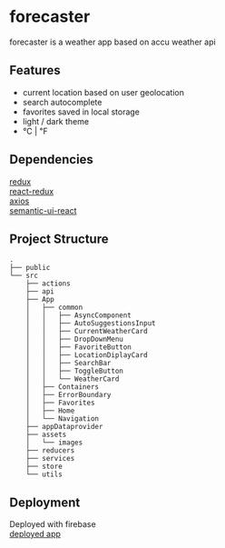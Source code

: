 # forecaster
forecaster is a weather app based on accu weather api

## Features
* current location based on user geolocation 
* search autocomplete
* favorites saved in local storage
* light / dark theme  
* &#8451; | &#8457;

## Dependencies
[redux](https://redux.js.org/)  
[react-redux](https://github.com/reduxjs/react-redux)  
[axios](https://github.com/axios/axios)  
[semantic-ui-react](https://github.com/Semantic-Org/Semantic-UI-React#readme)

## Project Structure
```
.
├── public
└── src
    ├── actions
    ├── api
    ├── App
    │   ├── common
    │   │   ├── AsyncComponent
    │   │   ├── AutoSuggestionsInput
    │   │   ├── CurrentWeatherCard
    │   │   ├── DropDownMenu
    │   │   ├── FavoriteButton
    │   │   ├── LocationDiplayCard
    │   │   ├── SearchBar
    │   │   ├── ToggleButton
    │   │   └── WeatherCard
    │   ├── Containers
    │   ├── ErrorBoundary
    │   ├── Favorites
    │   ├── Home
    │   └── Navigation
    ├── appDataprovider
    ├── assets
    │   └── images
    ├── reducers
    ├── services
    ├── store
    └── utils
```
## Deployment
Deployed with firebase  
[deployed app](https://forecaster-1b540.firebaseapp.com)
